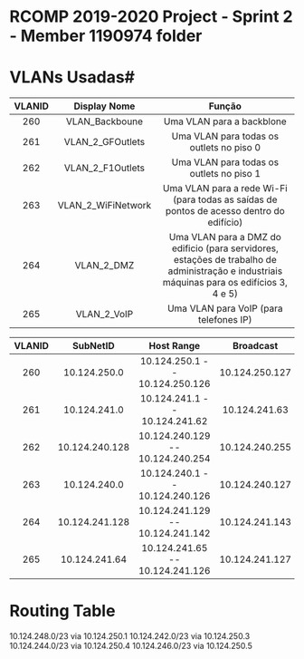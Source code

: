 RCOMP 2019-2020 Project - Sprint 2 - Member 1190974 folder
===========================================

# VLANs Usadas#

| VLANID | Display Nome | Função |
|:----------:|:----------:|:----------:|
|260|VLAN_Backboune|Uma VLAN para a backblone|
|261|VLAN_2_GFOutlets|Uma VLAN para todas os outlets no piso 0|
|262|VLAN_2_F1Outlets|Uma VLAN para todas os outlets no piso 1|
|263|VLAN_2_WiFiNetwork|Uma VLAN para a rede Wi-Fi (para todas as saídas de pontos de acesso dentro do edifício)|
|264|VLAN_2_DMZ|Uma VLAN para a DMZ do edificio (para servidores, estações de trabalho de administração e industriais máquinas para os edifícios 3, 4 e 5)|
|265|VLAN_2_VoIP|Uma VLAN para VoIP (para telefones IP)|



| VLANID | SubNetID | Host Range | Broadcast | Máscaras |
|:----------:|:----------:|:----------:|:----------:|:----------:|
|260|10.124.250.0|10.124.250.1 -- 10.124.250.126|10.124.250.127|255.255.255.128|
|261|10.124.241.0|10.124.241.1 -- 10.124.241.62|10.124.241.63|255.255.255.192|
|262|10.124.240.128|10.124.240.129 -- 10.124.240.254|10.124.240.255| 255.255.255.128 |
|263|10.124.240.0|10.124.240.1 -- 10.124.240.126|10.124.240.127| 255.255.255.128 |
|264|10.124.241.128|10.124.241.129 -- 10.124.241.142|10.124.241.143| 255.255.255.240 |
|265|10.124.241.64|10.124.241.65 -- 10.124.241.126|10.124.241.127| 255.255.255.192 |


# Routing Table #

10.124.248.0/23 via 10.124.250.1
10.124.242.0/23 via 10.124.250.3
10.124.244.0/23 via 10.124.250.4
10.124.246.0/23 via 10.124.250.5